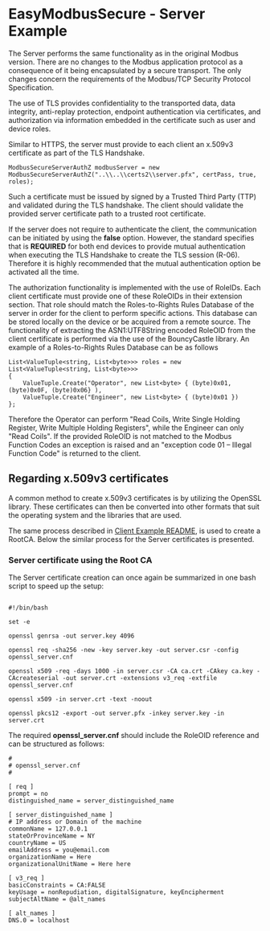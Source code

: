 ﻿# EasyModbusSecure - Server Example

The Server performs the same functionality as in the original Modbus version. There are no changes to the Modbus application protocol as a consequence of it being encapsulated by a secure transport.
The only changes concern the requirements of the Modbus/TCP Security Protocol Specification.

The use of TLS provides confidentiality to the transported data, data integrity, anti-replay protection, endpoint authentication via certificates, and authorization via information embedded in the certificate 
such as user and device roles.

Similar to HTTPS, the server must provide to each client an x.509v3 certificate as part of the TLS Handshake.

```
ModbusSecureServerAuthZ modbusServer = new ModbusSecureServerAuthZ("..\\..\\certs2\\server.pfx", certPass, true, roles);
```

Such a certificate must be issued by signed by a Trusted Third Party (TTP) and validated during the TLS handshake. The client should validate the provided server certificate path to a trusted root certificate.

If the server does not require to authenticate the client, the communication can be initiated by using the **false** option. However, the standard specifies that is **REQUIRED** for both end devices to provide 
mutual authentication when executing the TLS Handshake to create the TLS session (R-06). Therefore it is highly recommended that the mutual authentication option be activated all the time.

The authorization functionality is implemented with the use of RoleIDs. Each client certificate must provide one of these RoleOIDs in their extension section. That role should match the  Roles-to-Rights Rules Database
of the server in order for the client to perform specific actions. This database can be stored locally on the device or be acquired from a remote source. The functionality of extracting the ASN1:UTF8String encoded 
RoleOID from the client certificate is performed via the use of the BouncyCastle library. An example of a Roles-to-Rights Rules Database can be as follows

```
List<ValueTuple<string, List<byte>>> roles = new List<ValueTuple<string, List<byte>>>
{
    ValueTuple.Create("Operator", new List<byte> { (byte)0x01, (byte)0x0F, (byte)0x06} ),
    ValueTuple.Create("Engineer", new List<byte> { (byte)0x01 })
};
```

Therefore the Operator can perform "Read Coils, Write Single Holding Register, Write Multiple Holding Registers",  while the Engineer can only "Read Coils". If the provided RoleOID is not matched to the 
Modbus Function Codes an exception is raised and an "exception code 01 – Illegal Function Code" is returned to the client.

## Regarding x.509v3 certificates

A common method to create x.509v3 certificates is by utilizing the OpenSSL library. These certificates can then be converted into other formats that suit the operating system and the libraries that are used.

The same process described in [Client Example README](../EasySecureModbus_Demo/README.md), is used to create a RootCA. Below the similar process for the Server certificates is presented.

### Server certificate using the Root CA

The Server certificate creation can once again be summarized in one bash script to speed up the setup:

```

#!/bin/bash

set -e

openssl genrsa -out server.key 4096

openssl req -sha256 -new -key server.key -out server.csr -config openssl_server.cnf

openssl x509 -req -days 1000 -in server.csr -CA ca.crt -CAkey ca.key -CAcreateserial -out server.crt -extensions v3_req -extfile openssl_server.cnf

openssl x509 -in server.crt -text -noout

openssl pkcs12 -export -out server.pfx -inkey server.key -in server.crt

```

The required **openssl_server.cnf** should include the RoleOID reference and can be structured as follows:

```
#
# openssl_server.cnf
#

[ req ]
prompt = no
distinguished_name = server_distinguished_name

[ server_distinguished_name ]
# IP address or Domain of the machine
commonName = 127.0.0.1
stateOrProvinceName = NY
countryName = US
emailAddress = you@email.com
organizationName = Here
organizationalUnitName = Here here

[ v3_req ]
basicConstraints = CA:FALSE
keyUsage = nonRepudiation, digitalSignature, keyEncipherment
subjectAltName = @alt_names

[ alt_names ]
DNS.0 = localhost

```